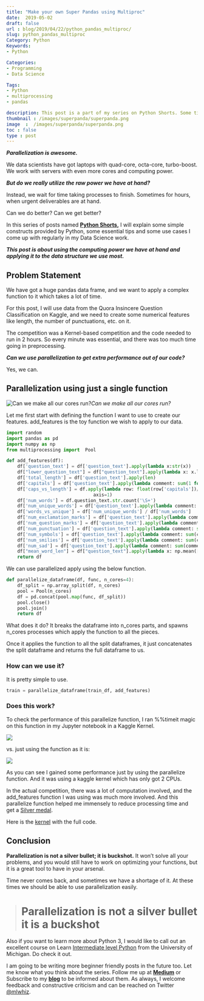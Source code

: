 ```yaml
---
title: "Make your own Super Pandas using Multiproc"
date:  2019-05-02
draft: false
url : blog/2019/04/22/python_pandas_multiproc/
slug: python_pandas_multiproc
Category: Python
Keywords:
- Python

Categories:
- Programming
- Data Science

Tags:
- Python
- multiprocessing
- pandas

description: This post is a part of my series on Python Shorts. Some tips on how to use python. This post is about using the computing power we have at hand and applying it to the data structure we use most.
thumbnail : /images/superpanda/superpanda.png
image  :  /images/superpanda/superpanda.png
toc : false
type : post
---
```



***Parallelization is awesome.***

We data scientists have got laptops with quad-core, octa-core, turbo-boost. We work with servers with even more cores and computing power.

***But do we really utilize the raw power we have at hand?***

Instead, we wait for time taking processes to finish. Sometimes for hours, when urgent deliverables are at hand.

Can we do better? Can we get better?

In this series of posts named **[Python Shorts](https://towardsdatascience.com/tagged/python-shorts),** I will explain some simple constructs provided by Python, some essential tips and some use cases I come up with regularly in my Data Science work.

***This post is about using the computing power we have at hand and applying it to the data structure we use most.***

## Problem Statement

We have got a huge pandas data frame, and we want to apply a complex function to it which takes a lot of time.

For this post, I will use data from the Quora Insincere Question Classification on Kaggle, and we need to create some numerical features like length, the number of punctuations, etc. on it.

The competition was a Kernel-based competition and the code needed to run in 2 hours. So every minute was essential, and there was too much time going in preprocessing.

***Can we use parallelization to get extra performance out of our code?***

Yes, we can.

## Parallelization using just a single function

![Can we make all our cores run?](https://cdn-images-1.medium.com/max/8576/0*ltZjDNBvTB54UM6a)*Can we make all our cores run?*

Let me first start with defining the function I want to use to create our features. add_features is the toy function we wish to apply to our data.

```py
import random
import pandas as pd
import numpy as np
from multiprocessing import  Pool

def add_features(df):
    df['question_text'] = df['question_text'].apply(lambda x:str(x))
    df["lower_question_text"] = df["question_text"].apply(lambda x: x.lower())
    df['total_length'] = df['question_text'].apply(len)
    df['capitals'] = df['question_text'].apply(lambda comment: sum(1 for c in comment if c.isupper()))
    df['caps_vs_length'] = df.apply(lambda row: float(row['capitals'])/float(row['total_length']),
                                axis=1)
    df['num_words'] = df.question_text.str.count('\S+')
    df['num_unique_words'] = df['question_text'].apply(lambda comment: len(set(w for w in comment.split())))
    df['words_vs_unique'] = df['num_unique_words'] / df['num_words']
    df['num_exclamation_marks'] = df['question_text'].apply(lambda comment: comment.count('!'))
    df['num_question_marks'] = df['question_text'].apply(lambda comment: comment.count('?'))
    df['num_punctuation'] = df['question_text'].apply(lambda comment: sum(comment.count(w) for w in '.,;:'))
    df['num_symbols'] = df['question_text'].apply(lambda comment: sum(comment.count(w) for w in '*&$%'))
    df['num_smilies'] = df['question_text'].apply(lambda comment: sum(comment.count(w) for w in (':-)', ':)', ';-)', ';)')))
    df['num_sad'] = df['question_text'].apply(lambda comment: sum(comment.count(w) for w in (':-<', ':()', ';-()', ';(')))
    df["mean_word_len"] = df["question_text"].apply(lambda x: np.mean([len(w) for w in str(x).split()]))
    return df
```

We can use parallelized apply using the below function.

```py
def parallelize_dataframe(df, func, n_cores=4):
    df_split = np.array_split(df, n_cores)
    pool = Pool(n_cores)
    df = pd.concat(pool.map(func, df_split))
    pool.close()
    pool.join()
    return df
```
What does it do? It breaks the dataframe into n_cores parts, and spawns n_cores processes which apply the function to all the pieces.

Once it applies the function to all the split dataframes, it just concatenates the split dataframe and returns the full dataframe to us.

### How can we use it?

It is pretty simple to use.

```py
train = parallelize_dataframe(train_df, add_features)
```
### Does this work?

To check the performance of this parallelize function, I ran %%timeit magic on this function in my Jupyter notebook in a Kaggle Kernel.

![](https://cdn-images-1.medium.com/max/2248/1*MKR-8UbD5UabvvS9OZLWig.png)

vs. just using the function as it is:

![](https://cdn-images-1.medium.com/max/2408/1*uZ7IGJdazYddXZuMI6JfFA.png)

As you can see I gained some performance just by using the parallelize function. And it was using a kaggle kernel which has only got 2 CPUs.

In the actual competition, there was a lot of computation involved, and the add_features function I was using was much more involved. And this parallelize function helped me immensely to reduce processing time and get a [Silver medal](https://mlwhiz.com/blog/2019/02/19/siver_medal_kaggle_learnings/).

Here is the [kernel](https://www.kaggle.com/mlwhiz/parallelization-kernel) with the full code.

## Conclusion

**Parallelization is not a silver bullet; it is buckshot.** It won’t solve all your problems, and you would still have to work on optimizing your functions, but it is a great tool to have in your arsenal.

Time never comes back, and sometimes we have a shortage of it. At these times we should be able to use parallelization easily.

> # Parallelization is not a silver bullet it is a buckshot

Also if you want to learn more about Python 3, I would like to call out an excellent course on Learn [Intermediate level Python](https://bit.ly/2XshreA) from the University of Michigan. Do check it out.

I am going to be writing more beginner friendly posts in the future too. Let me know what you think about the series. Follow me up at [**Medium**](https://mlwhiz.medium.com/) or Subscribe to my [**blog**](https://mlwhiz.com/) to be informed about them. As always, I welcome feedback and constructive criticism and can be reached on Twitter [@mlwhiz](https://twitter.com/MLWhiz).
